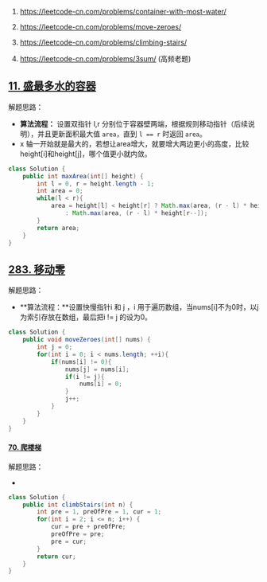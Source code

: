 1. https://leetcode-cn.com/problems/container-with-most-water/ 

2. https://leetcode-cn.com/problems/move-zeroes/
3. https://leetcode-cn.com/problems/climbing-stairs/
4. https://leetcode-cn.com/problems/3sum/ (高频老题)



## [11. 盛最多水的容器](https://leetcode-cn.com/problems/container-with-most-water/)

解题思路：

* **算法流程：** 设置双指针 l,r 分别位于容器壁两端，根据规则移动指针（后续说明），并且更新面积最大值 `area`，直到 `l == r` 时返回 `area`。
* x 轴一开始就是最大的，若想让area增大，就要增大两边更小的高度，比较height[i]和height[j]，哪个值更小就内敛。

```java
class Solution {
    public int maxArea(int[] height) {
        int l = 0, r = height.length - 1;
        int area = 0;
        while(l < r){
            area = height[l] < height[r] ? Math.max(area, (r - l) * height[l++]) 
                : Math.max(area, (r - l) * height[r--]);  
        }
        return area;
    }
}
```



## [283. 移动零](https://leetcode-cn.com/problems/move-zeroes/)

解题思路：

* **算法流程：**设置快慢指针i 和 j ，i 用于遍历数组，当nums[i]不为0时，以j为索引存放在数组，最后把i != j 的设为0。 

```java
class Solution {
    public void moveZeroes(int[] nums) {
        int j = 0;
        for(int i = 0; i < nums.length; ++i){
            if(nums[i] != 0){
                nums[j] = nums[i];
                if(i != j){
                    nums[i] = 0;
                }
                j++;
            }
        }
    }
}
```

#### [70. 爬楼梯](https://leetcode-cn.com/problems/climbing-stairs/)

解题思路：

* 

```java
class Solution {
    public int climbStairs(int n) {
        int pre = 1, preOfPre = 1, cur = 1;
        for(int i = 2; i <= n; i++) {
            cur = pre + preOfPre;
            preOfPre = pre;
            pre = cur;
        }
        return cur;
    }
}
```

